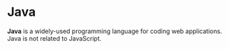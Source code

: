 # Java

**Java** is a widely-used programming language for coding web applications. Java is not related to JavaScript.